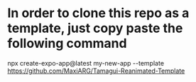 # In order to clone this repo as a template, just copy paste the following command

npx create-expo-app@latest my-new-app --template https://github.com/MaxiARG/Tamagui-Reanimated-Template
